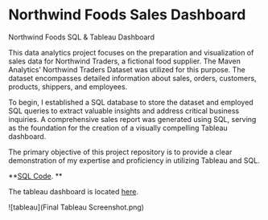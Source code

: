 # Northwind Foods Sales Dashboard

Northwind Foods SQL &amp; Tableau Dashboard

This data analytics project focuses on the preparation and visualization of sales data for Northwind Traders, a fictional food supplier. The Maven Analytics’ Northwind Traders Dataset was utilized for this purpose. The dataset encompasses detailed information about sales, orders, customers, products, shippers, and employees.

To begin, I established a SQL database to store the dataset and employed SQL queries to extract valuable insights and address critical business inquiries. A comprehensive sales report was generated using SQL, serving as the foundation for the creation of a visually compelling Tableau dashboard.

The primary objective of this project repository is to provide a clear demonstration of my expertise and proficiency in utilizing Tableau and SQL. 

**[SQL Code](https://github.com/MyrthaDestra/Northwind/blob/main/Northwind%20Traders%20SQL.sql). **

The tableau dashboard is located [here](https://public.tableau.com/app/profile/myrtha.destra/viz/NorthwindFoodsSalesDashboard/SalesOverview).


![tableau](Final Tableau Screenshot.png)
